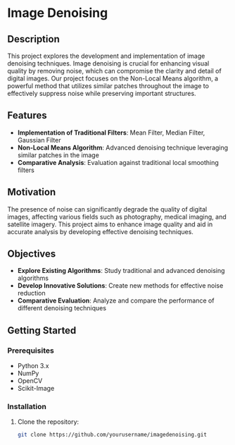 # Image Denoising

## Description

This project explores the development and implementation of image denoising techniques. Image denoising is crucial for enhancing visual quality by removing noise, which can compromise the clarity and detail of digital images. Our project focuses on the Non-Local Means algorithm, a powerful method that utilizes similar patches throughout the image to effectively suppress noise while preserving important structures.

## Features

- **Implementation of Traditional Filters**: Mean Filter, Median Filter, Gaussian Filter
- **Non-Local Means Algorithm**: Advanced denoising technique leveraging similar patches in the image
- **Comparative Analysis**: Evaluation against traditional local smoothing filters

## Motivation

The presence of noise can significantly degrade the quality of digital images, affecting various fields such as photography, medical imaging, and satellite imagery. This project aims to enhance image quality and aid in accurate analysis by developing effective denoising techniques.

## Objectives

- **Explore Existing Algorithms**: Study traditional and advanced denoising algorithms
- **Develop Innovative Solutions**: Create new methods for effective noise reduction
- **Comparative Evaluation**: Analyze and compare the performance of different denoising techniques

## Getting Started

### Prerequisites

- Python 3.x
- NumPy
- OpenCV
- Scikit-Image

### Installation

1. Clone the repository:
   ```bash
   git clone https://github.com/yourusername/imagedenoising.git

